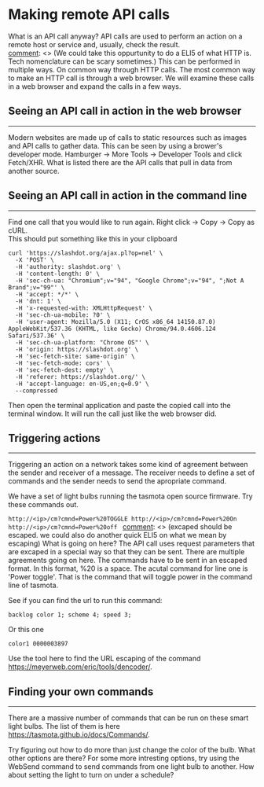 # Making remote API calls

What is an API call anyway?  API calls are used to perform an action on a remote host or service and, usually, check the result.  
[comment]: <> (We could take this oppurtunity to do a ELI5 of what HTTP is.  Tech nomenclature can be scary sometimes.)
This can be performed in multiple ways.  On common way through HTTP calls.  The most common way to make an HTTP call is through a web browser.  We will examine these calls in a web browser and expand the calls in a few ways. 

## Seeing an API call in action in the web browser
---
[comment]: <> (I do not feel eveyone will understand what we mean by "hamburger".  Readmes allow for us to call call picures/gifs.  Perhaps we can include a pic of what the icon looks like, or have a gif showing them how to click the icon, go to "more tools", then "dev tools")
Modern websites are made up of calls to static resources such as images and API calls to gather data.  This can be seen by using a brower's developer mode. Hamburger -> More Tools -> Developer Tools and click Fetch/XHR.  What is listed there are the API calls that pull in data from another source.

## Seeing an API call in action in the command line
---
Find one call that you would like to run again.  Right click -> Copy -> Copy as cURL.  
This should put something like this in your clipboard

    curl 'https://slashdot.org/ajax.pl?op=nel' \
      -X 'POST' \
      -H 'authority: slashdot.org' \
      -H 'content-length: 0' \
      -H 'sec-ch-ua: "Chromium";v="94", "Google Chrome";v="94", ";Not A Brand";v="99"' \
      -H 'accept: */*' \
      -H 'dnt: 1' \
      -H 'x-requested-with: XMLHttpRequest' \
      -H 'sec-ch-ua-mobile: ?0' \
      -H 'user-agent: Mozilla/5.0 (X11; CrOS x86_64 14150.87.0) AppleWebKit/537.36 (KHTML, like Gecko) Chrome/94.0.4606.124 Safari/537.36' \
      -H 'sec-ch-ua-platform: "Chrome OS"' \
      -H 'origin: https://slashdot.org' \
      -H 'sec-fetch-site: same-origin' \
      -H 'sec-fetch-mode: cors' \
      -H 'sec-fetch-dest: empty' \
      -H 'referer: https://slashdot.org/' \
      -H 'accept-language: en-US,en;q=0.9' \
      --compressed

Then open the terminal application and paste the copied call into the terminal window.  It will run the call just like the web browser did.

## Triggering actions
---

Triggering an action on a network takes some kind of agreement between the sender and receiver of a message.  The receiver needs to define a set of commands and the sender needs to send the apropriate command.

We have a set of light bulbs running the tasmota open source firmware.  Try these commands out.

`http://<ip>/cm?cmnd=Power%20TOGGLE
http://<ip>/cm?cmnd=Power%20On
http://<ip>/cm?cmnd=Power%20off
`
[comment]: <> (excaped should be escaped.  we could also do another quick ELI5 on what we mean by escaping)
What is going on here?  The API call uses request parameters that are excaped in a special way so that they can be sent.  There are multiple agreements going on here.  The commands have to be sent in an escaped format.  In this format,  %20 is a space.  The acutal command for line one is 'Power toggle'.  That is the command that will toggle power in the command line of tasmota.

See if you can find the url to run this command:

    backlog color 1; scheme 4; speed 3;

Or this one

    color1 0000003897

Use the tool here to find the URL escaping of the command https://meyerweb.com/eric/tools/dencoder/.


## Finding your own commands
---

There are a massive number of commands that can be run on these smart light bulbs.  The list of them is here https://tasmota.github.io/docs/Commands/.

Try figuring out how to do more than just change the color of the bulb.  What other options are there?  For some more intresting options, try using the WebSend command to send commands from one light bulb to another.  How about setting the light to turn on under a schedule?